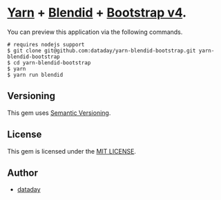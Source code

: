 # [Yarn](https://github.com/yarnpkg/yarn) + [Blendid](https://github.com/vigetlabs/blendid) + [Bootstrap v4](https://github.com/twbs/bootstrap/tree/v4-dev).

You can preview this application via the following commands.

```
# requires nodejs support
$ git clone git@github.com:dataday/yarn-blendid-bootstrap.git yarn-blendid-bootstrap
$ cd yarn-blendid-bootstrap
$ yarn
$ yarn run blendid
```

## Versioning

This gem uses [Semantic Versioning](http://semver.org).

## License

This gem is licensed under the [MIT LICENSE](./MIT-LICENSE).

## Author

- [dataday](http://github.com/dataday)
